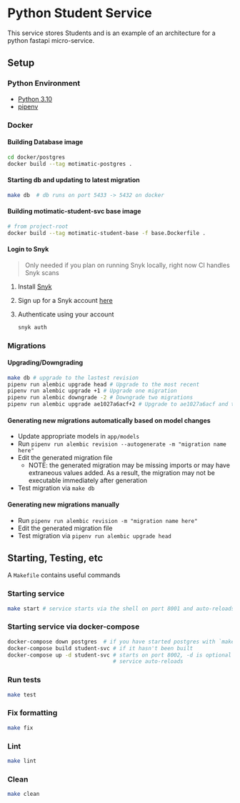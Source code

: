 # Python Student Service

This service stores Students and is an example of an architecture for a python fastapi micro-service.

## Setup

### Python Environment

- [Python 3.10](https://www.python.org/downloads/)
- [pipenv](https://pipenv.pypa.io/en/latest/#install-pipenv-today)

### Docker

#### Building Database image

```bash
cd docker/postgres
docker build --tag motimatic-postgres .
```

#### Starting db and updating to latest migration

```bash
make db  # db runs on port 5433 -> 5432 on docker
```

#### Building motimatic-student-svc base image

```bash
# from project-root
docker build --tag motimatic-student-base -f base.Dockerfile .
```

#### Login to Snyk

> Only needed if you plan on running Snyk locally, right now CI handles Snyk scans

1. Install [Snyk](https://snyk.io/docs/cli-installation/)

1. Sign up for a Snyk account [here](https://app.snyk.io/signup)

1. Authenticate using your account
   ```bash
   snyk auth
   ```

### Migrations

#### Upgrading/Downgrading

```bash
make db # upgrade to the lastest revision
pipenv run alembic upgrade head # Upgrade to the most recent
pipenv run alembic upgrade +1 # Upgrade one migration
pipenv run alembic downgrade -2 # Downgrade two migrations
pipenv run alembic upgrade ae1027a6acf+2 # Upgrade to ae1027a6acf and two addition migrations forward
```

#### Generating new migrations automatically based on model changes

- Update appropriate models in `app/models`
- Run `pipenv run alembic revision --autogenerate -m "migration name here"`
- Edit the generated migration file
  - NOTE: the generated migration may be missing imports or may have extraneous values added. As a result, the migration may not be executable immediately after generation
- Test migration via `make db`

#### Generating new migrations manually

- Run `pipenv run alembic revision -m "migration name here"`
- Edit the generated migration file
- Test migration via `pipenv run alembic upgrade head`

## Starting, Testing, etc

A `Makefile` contains useful commands

### Starting service

```bash
make start # service starts via the shell on port 8001 and auto-reloads
```

### Starting service via docker-compose

```bash
docker-compose down postgres  # if you have started postgres with `make db` there will be issues
docker-compose build student-svc # if it hasn't been built
docker-compose up -d student-svc # starts on port 8002, -d is optional to run in demon mode
                                 # service auto-reloads
```

### Run tests

```bash
make test
```

### Fix formatting

```bash
make fix
```

### Lint

```bash
make lint
```

### Clean

```bash
make clean
```
